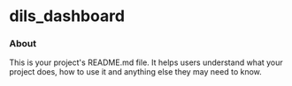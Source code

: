 dils_dashboard
==============

### About

This is your project's README.md file. It helps users understand what your
project does, how to use it and anything else they may need to know.